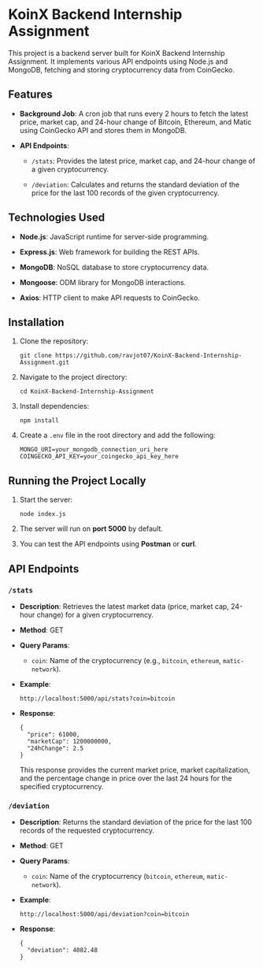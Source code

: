 
# KoinX Backend Internship Assignment

This project is a backend server built for KoinX Backend Internship Assignment. It implements various API endpoints using Node.js and MongoDB, fetching and storing cryptocurrency data from CoinGecko.

## Features

-   **Background Job**: A cron job that runs every 2 hours to fetch the latest price, market cap, and 24-hour change of Bitcoin, Ethereum, and Matic using CoinGecko API and stores them in MongoDB.

        
-   **API Endpoints**:
    
    -   `/stats`: Provides the latest price, market cap, and 24-hour change of a given cryptocurrency.

            
    -   `/deviation`: Calculates and returns the standard deviation of the price for the last 100 records of the given cryptocurrency.
        
            

## Technologies Used

-   **Node.js**: JavaScript runtime for server-side programming.
    

        
-   **Express.js**: Web framework for building the REST APIs.
    

-   **MongoDB**: NoSQL database to store cryptocurrency data.

        
-   **Mongoose**: ODM library for MongoDB interactions.
    

        
-   **Axios**: HTTP client to make API requests to CoinGecko.
    

        

    

## Installation

1.  Clone the repository:
    
    ```
    git clone https://github.com/ravjot07/KoinX-Backend-Internship-Assignment.git
    ```
    
2.  Navigate to the project directory:
    
    ```
    cd KoinX-Backend-Internship-Assignment
    ```
    
3.  Install dependencies:
    
    ```
    npm install
    ```
    
4.  Create a `.env` file in the root directory and add the following:
    
    ```
    MONGO_URI=your_mongodb_connection_uri_here
    COINGECKO_API_KEY=your_coingecko_api_key_here
    ```
    

## Running the Project Locally

1.  Start the server:
    
    ```
    node index.js
    ```
    
2.  The server will run on **port 5000** by default.
    
3.  You can test the API endpoints using **Postman** or **curl**.
    

## API Endpoints

### `/stats`

-   **Description**: Retrieves the latest market data (price, market cap, 24-hour change) for a given cryptocurrency.
    
-   **Method**: GET
    
-   **Query Params**:
    
    -   `coin`: Name of the cryptocurrency (e.g., `bitcoin`, `ethereum`, `matic-network`).
        
-   **Example**:
    
    ```
    http://localhost:5000/api/stats?coin=bitcoin

    ```

    
-   **Response**:
    
    ```
    {
      "price": 61000,
      "marketCap": 1200000000,
      "24hChange": 2.5
    }
    ```
    
    This response provides the current market price, market capitalization, and the percentage change in price over the last 24 hours for the specified cryptocurrency.
    

### `/deviation`

-   **Description**: Returns the standard deviation of the price for the last 100 records of the requested cryptocurrency.
    
-   **Method**: GET
    
-   **Query Params**:
    
    -   `coin`: Name of the cryptocurrency (`bitcoin`, `ethereum`, `matic-network`).
        
-   **Example**:
    
    ```
    http://localhost:5000/api/deviation?coin=bitcoin
    ```
    
-   **Response**:
    
    ```
    {
      "deviation": 4082.48
    }
    ```
    
    